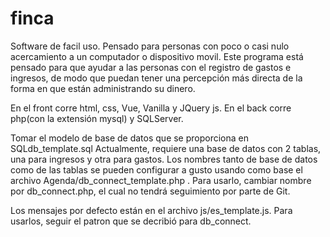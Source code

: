 # finca
Software de facil uso. Pensado para personas con poco o casi nulo acercamiento a un computador o dispositivo movil.
Este programa está pensado para que ayudar a las personas con el registro de gastos e ingresos, de modo que puedan 
tener una percepción más directa de la forma en que están administrando su dinero.

En el front corre html, css, Vue, Vanilla y JQuery js.
En el back corre php(con la extensión mysql) y SQLServer.

Tomar el modelo de base de datos que se proporciona en SQLdb_template.sql
Actualmente, requiere una base de datos con 2 tablas, una para ingresos y otra para gastos.
Los nombres tanto de base de datos como de las tablas se pueden configurar a gusto usando 
como base el archivo Agenda/db_connect_template.php . Para usarlo, cambiar nombre por db_connect.php, el cual no tendrá 
seguimiento por parte de Git.

Los mensajes por defecto están en el archivo js/es_template.js. Para usarlos, seguir el patron que se decribió para db_connect.
